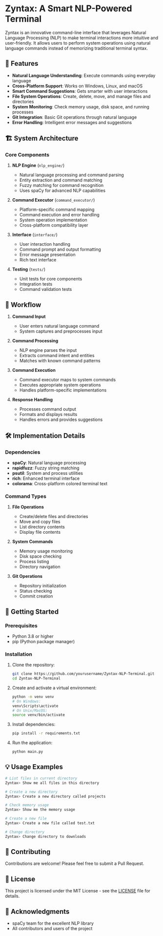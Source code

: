 # Zyntax: A Smart NLP-Powered Terminal

Zyntax is an innovative command-line interface that leverages Natural Language Processing (NLP) to make terminal interactions more intuitive and user-friendly. It allows users to perform system operations using natural language commands instead of memorizing traditional terminal syntax.

## 🌟 Features

- **Natural Language Understanding**: Execute commands using everyday language
- **Cross-Platform Support**: Works on Windows, Linux, and macOS
- **Smart Command Suggestions**: Gets smarter with user interactions
- **File System Operations**: Create, delete, move, and manage files and directories
- **System Monitoring**: Check memory usage, disk space, and running processes
- **Git Integration**: Basic Git operations through natural language
- **Error Handling**: Intelligent error messages and suggestions

## 🏗️ System Architecture

### Core Components

1. **NLP Engine** (`nlp_engine/`)
   - Natural language processing and command parsing
   - Entity extraction and command matching
   - Fuzzy matching for command recognition
   - Uses spaCy for advanced NLP capabilities

2. **Command Executor** (`command_executor/`)
   - Platform-specific command mapping
   - Command execution and error handling
   - System operation implementation
   - Cross-platform compatibility layer

3. **Interface** (`interface/`)
   - User interaction handling
   - Command prompt and output formatting
   - Error message presentation
   - Rich text interface

4. **Testing** (`tests/`)
   - Unit tests for core components
   - Integration tests
   - Command validation tests

## 🔄 Workflow

1. **Command Input**
   - User enters natural language command
   - System captures and preprocesses input

2. **Command Processing**
   - NLP engine parses the input
   - Extracts command intent and entities
   - Matches with known command patterns

3. **Command Execution**
   - Command executor maps to system commands
   - Executes appropriate system operations
   - Handles platform-specific implementations

4. **Response Handling**
   - Processes command output
   - Formats and displays results
   - Handles errors and provides suggestions

## 🛠️ Implementation Details

### Dependencies

- **spaCy**: Natural language processing
- **rapidfuzz**: Fuzzy string matching
- **psutil**: System and process utilities
- **rich**: Enhanced terminal interface
- **colorama**: Cross-platform colored terminal text

### Command Types

1. **File Operations**
   - Create/delete files and directories
   - Move and copy files
   - List directory contents
   - Display file contents

2. **System Commands**
   - Memory usage monitoring
   - Disk space checking
   - Process listing
   - Directory navigation

3. **Git Operations**
   - Repository initialization
   - Status checking
   - Commit creation

## 🚀 Getting Started

### Prerequisites

- Python 3.8 or higher
- pip (Python package manager)

### Installation

1. Clone the repository:
   ```bash
   git clone https://github.com/yourusername/Zyntax-NLP-Terminal.git
   cd Zyntax-NLP-Terminal
   ```

2. Create and activate a virtual environment:
   ```bash
   python -m venv venv
   # On Windows:
   venv\Scripts\activate
   # On Unix/MacOS:
   source venv/bin/activate
   ```

3. Install dependencies:
   ```bash
   pip install -r requirements.txt
   ```

4. Run the application:
   ```bash
   python main.py
   ```

## 💡 Usage Examples

```bash
# List files in current directory
Zyntax> Show me all files in this directory

# Create a new directory
Zyntax> Create a new directory called projects

# Check memory usage
Zyntax> Show me the memory usage

# Create a new file
Zyntax> Create a new file called test.txt

# Change directory
Zyntax> Change directory to downloads
```

## 🤝 Contributing

Contributions are welcome! Please feel free to submit a Pull Request.

## 📝 License

This project is licensed under the MIT License - see the [LICENSE](LICENSE) file for details.

## 🙏 Acknowledgments

- spaCy team for the excellent NLP library
- All contributors and users of the project
